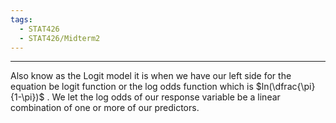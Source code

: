 ```yaml
---
tags:
  - STAT426
  - STAT426/Midterm2
---
```

---
Also know as the Logit model it is when we have our left side for the equation be logit function or the log odds function which is $ln(\dfrac{\pi}{1-\pi})$ . We let the log odds of our response variable be a linear combination of one or more of our predictors. 